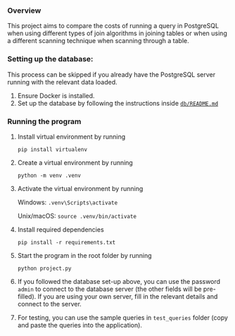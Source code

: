 ### Overview

This project aims to compare the costs of running a query in PostgreSQL when using different types of join algorithms in joining tables or when using a different scanning technique when scanning through a table. 


### Setting up the database:

This process can be skipped if you already have the PostgreSQL server running with the relevant data loaded.

1. Ensure Docker is installed. 
2. Set up the database by following the instructions inside [`db/README.md`](db/README.md)



### Running the program

1. Install virtual environment by running 

    ```pip install virtualenv```

2. Create a virtual environment by running

    ```python -m venv .venv```

3. Activate the virtual environment by running

    Windows: ```.venv\Scripts\activate```

    Unix/macOS: ```source .venv/bin/activate```

4. Install required dependencies

    ```pip install -r requirements.txt```


5. Start the program in the root folder by running

    ```python project.py```

6. If you followed the database set-up above, you can use the password `admin` to connect to the database server (the other fields will be pre-filled). If you are using your own server, fill in the relevant details and connect to the server. 

7. For testing, you can use the sample queries in `test_queries` folder (copy and paste the queries into the application). 
